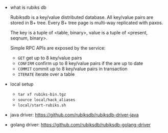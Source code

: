 - what is rubiks db

  Rubiksdb is a key/value distributed database.  All key/value pairs are stored in B+ tree.
  Every B+ tree page is multi-way replicated with paxos.

  The key is a tuple of <table, binary>, value is a tuple of <present, seqnum, binary>.

  Simple RPC APIs are exposed by the service:

  - `GET`        get up to 8 key/value pairs
  - `CONFIRM`    confirm up to 8 key/value pairs if the are up to date
  - `COMMIT`     commit up to 8 key/value pairs in transaction
  - `ITERATE`    iterate over a table

- local setup

  - `tar xf rubiks-bin.tgz`
  - `source local/hack_aliases`
  - `local/start-rubiks.sh`

- java driver: https://github.com/rubiksdb/rubiksdb-driver-java

- golang driver: https://github.com/rubiksdb/rubiksdb-golang-driver
